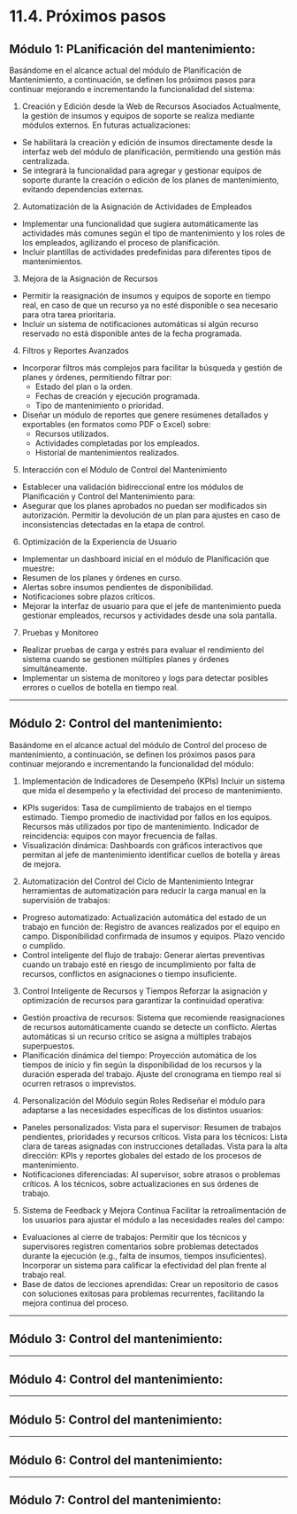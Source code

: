 # 11.4. Próximos pasos

## Módulo 1: PLanificación del mantenimiento:
Basándome en el alcance actual del módulo de Planificación de Mantenimiento, a continuación, se definen los próximos pasos para continuar mejorando e incrementando la funcionalidad del sistema:

1. Creación y Edición desde la Web de Recursos Asociados
Actualmente, la gestión de insumos y equipos de soporte se realiza mediante módulos externos. En futuras actualizaciones:
- Se habilitará la creación y edición de insumos directamente desde la interfaz web del módulo de planificación, permitiendo una gestión más centralizada.
- Se integrará la funcionalidad para agregar y gestionar equipos de soporte durante la creación o edición de los planes de mantenimiento, evitando dependencias externas.

2. Automatización de la Asignación de Actividades de Empleados
- Implementar una funcionalidad que sugiera automáticamente las actividades más comunes según el tipo de mantenimiento y los roles de los empleados, agilizando el proceso de planificación.
- Incluir plantillas de actividades predefinidas para diferentes tipos de mantenimientos.

3. Mejora de la Asignación de Recursos
- Permitir la reasignación de insumos y equipos de soporte en tiempo real, en caso de que un recurso ya no esté disponible o sea necesario para otra tarea prioritaria.
- Incluir un sistema de notificaciones automáticas si algún recurso reservado no está disponible antes de la fecha programada.

4. Filtros y Reportes Avanzados
- Incorporar filtros más complejos para facilitar la búsqueda y gestión de planes y órdenes, permitiendo filtrar por:
  - Estado del plan o la orden.
  - Fechas de creación y ejecución programada.
  - Tipo de mantenimiento o prioridad.
- Diseñar un módulo de reportes que genere resúmenes detallados y exportables (en formatos como PDF o Excel) sobre:
  - Recursos utilizados.
  - Actividades completadas por los empleados.
  - Historial de mantenimientos realizados.

5. Interacción con el Módulo de Control del Mantenimiento
- Establecer una validación bidireccional entre los módulos de Planificación y Control del Mantenimiento para:
- Asegurar que los planes aprobados no puedan ser modificados sin autorización.
Permitir la devolución de un plan para ajustes en caso de inconsistencias detectadas en la etapa de control.

6. Optimización de la Experiencia de Usuario
- Implementar un dashboard inicial en el módulo de Planificación que muestre:
- Resumen de los planes y órdenes en curso.
- Alertas sobre insumos pendientes de disponibilidad.
- Notificaciones sobre plazos críticos.
- Mejorar la interfaz de usuario para que el jefe de mantenimiento pueda gestionar empleados, recursos y actividades desde una sola pantalla.

7. Pruebas y Monitoreo
- Realizar pruebas de carga y estrés para evaluar el rendimiento del sistema cuando se gestionen múltiples planes y órdenes simultáneamente.
- Implementar un sistema de monitoreo y logs para detectar posibles errores o cuellos de botella en tiempo real.

---

## Módulo 2: Control del mantenimiento:
Basándome en el alcance actual del módulo de Control del proceso de mantenimiento, a continuación, se definen los próximos pasos para continuar mejorando e incrementando la funcionalidad del módulo:

1. Implementación de Indicadores de Desempeño (KPIs)
Incluir un sistema que mida el desempeño y la efectividad del proceso de mantenimiento.
- KPIs sugeridos:
Tasa de cumplimiento de trabajos en el tiempo estimado.
Tiempo promedio de inactividad por fallos en los equipos.
Recursos más utilizados por tipo de mantenimiento.
Indicador de reincidencia: equipos con mayor frecuencia de fallas.
- Visualización dinámica:
Dashboards con gráficos interactivos que permitan al jefe de mantenimiento identificar cuellos de botella y áreas de mejora.

2. Automatización del Control del Ciclo de Mantenimiento
Integrar herramientas de automatización para reducir la carga manual en la supervisión de trabajos:
- Progreso automatizado:
Actualización automática del estado de un trabajo en función de:
Registro de avances realizados por el equipo en campo.
Disponibilidad confirmada de insumos y equipos.
Plazo vencido o cumplido.
- Control inteligente del flujo de trabajo:
Generar alertas preventivas cuando un trabajo esté en riesgo de incumplimiento por falta de recursos, conflictos en asignaciones o tiempo insuficiente.

3. Control Inteligente de Recursos y Tiempos
Reforzar la asignación y optimización de recursos para garantizar la continuidad operativa:
- Gestión proactiva de recursos:
Sistema que recomiende reasignaciones de recursos automáticamente cuando se detecte un conflicto.
Alertas automáticas si un recurso crítico se asigna a múltiples trabajos superpuestos.
- Planificación dinámica del tiempo:
Proyección automática de los tiempos de inicio y fin según la disponibilidad de los recursos y la duración esperada del trabajo.
Ajuste del cronograma en tiempo real si ocurren retrasos o imprevistos.

4. Personalización del Módulo según Roles
Rediseñar el módulo para adaptarse a las necesidades específicas de los distintos usuarios:
- Paneles personalizados:
Vista para el supervisor: Resumen de trabajos pendientes, prioridades y recursos críticos.
Vista para los técnicos: Lista clara de tareas asignadas con instrucciones detalladas.
Vista para la alta dirección: KPIs y reportes globales del estado de los procesos de mantenimiento.
- Notificaciones diferenciadas:
Al supervisor, sobre atrasos o problemas críticos.
A los técnicos, sobre actualizaciones en sus órdenes de trabajo.

5. Sistema de Feedback y Mejora Continua
Facilitar la retroalimentación de los usuarios para ajustar el módulo a las necesidades reales del campo:
- Evaluaciones al cierre de trabajos:
Permitir que los técnicos y supervisores registren comentarios sobre problemas detectados durante la ejecución (e.g., falta de insumos, tiempos insuficientes).
Incorporar un sistema para calificar la efectividad del plan frente al trabajo real.
- Base de datos de lecciones aprendidas:
Crear un repositorio de casos con soluciones exitosas para problemas recurrentes, facilitando la mejora continua del proceso.

---

## Módulo 3: Control del mantenimiento:

---

## Módulo 4: Control del mantenimiento:

---

## Módulo 5: Control del mantenimiento:

---

## Módulo 6: Control del mantenimiento:

---

## Módulo 7: Control del mantenimiento:
